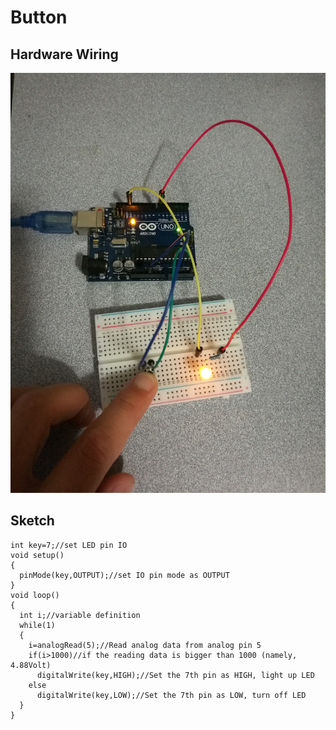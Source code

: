 # Button

## Hardware Wiring
![Image](../Examples/geek-workshop/studynotes/04_button.jpg)

## Sketch
```
int key=7;//set LED pin IO
void setup()
{
  pinMode(key,OUTPUT);//set IO pin mode as OUTPUT
}
void loop()
{
  int i;//variable definition
  while(1)
  {
    i=analogRead(5);//Read analog data from analog pin 5
    if(i>1000)//if the reading data is bigger than 1000 (namely, 4.88Volt)
      digitalWrite(key,HIGH);//Set the 7th pin as HIGH, light up LED
    else
      digitalWrite(key,LOW);//Set the 7th pin as LOW, turn off LED
  }
}
```